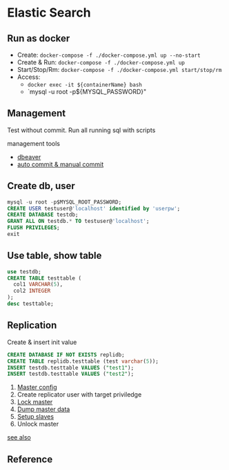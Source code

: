 # Elastic Search

## Run as docker

- Create: `docker-compose -f ./docker-compose.yml up --no-start`
- Create & Run: `docker-compose -f ./docker-compose.yml up`
- Start/Stop/Rm: `docker-compose -f ./docker-compose.yml start/stop/rm`
- Access:
  - `docker exec -it ${containerName} bash`
  - `mysql -u root -p${MYSQL_PASSWORD}"

## Management

Test without commit. Run all running sql with scripts

management tools

- [dbeaver](https://dbeaver.io/download/)
- [auto commit & manual commit](https://github.com/dbeaver/dbeaver/wiki/Auto-and-Manual-Commit-Modes)

## Create db, user

```sql
mysql -u root -p$MYSQL_ROOT_PASSWORD;
CREATE USER testuser@'localhost' identified by 'userpw';
CREATE DATABASE testdb;
GRANT ALL ON testdb.* TO testuser@'localhost';
FLUSH PRIVILEGES;
exit
```

## Use table, show table

```sql
use testdb;
CREATE TABLE testtable (
  col1 VARCHAR(5),
  col2 INTEGER
);
desc testtable;
```

## Replication

Create & insert init value

```sql
CREATE DATABASE IF NOT EXISTS replidb;
CREATE TABLE replidb.testtable (test varchar(5));
INSERT testdb.testtable VALUES ("test1");
INSERT testdb.testtable VALUES ("test2");
```

1. [Master config](https://dev.mysql.com/doc/refman/5.7/en/replication-howto-masterbaseconfig.html)
2. Create replicator user with target priviledge
3. [Lock master](https://dev.mysql.com/doc/refman/5.7/en/replication-howto-masterstatus.html)
4. [Dump master data](https://dev.mysql.com/doc/refman/5.7/en/replication-snapshot-method.html)
5. [Setup slaves](https://dev.mysql.com/doc/refman/5.7/en/replication-setup-slaves.html)
6. Unlock master

[see also](https://gangnam-americano.tistory.com/12)

## Reference
